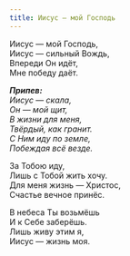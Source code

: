 ```yaml
---
title: Иисус — мой Господь
---
```


Иисус — мой Господь,  
Иисус — сильный Вождь,  
Впереди Он идёт,  
Мне победу даёт.

*__Припев:__  
Иисус — скала,  
Он — мой щит,  
В жизни для меня,  
Твёрдый, как гранит.  
С Ним иду по земле,  
Побеждая всё везде.*

За Тобою иду,  
Лишь с Тобой жить хочу.  
Для меня жизнь — Христос,  
Счастье вечное принёс.

В небеса Ты возьмёшь  
И к Себе заберёшь.  
Лишь живу этим я,  
Иисус — жизнь моя.
